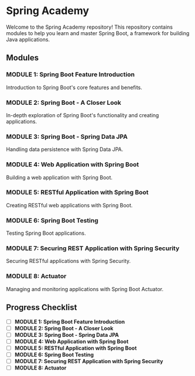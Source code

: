 # Spring Academy

Welcome to the Spring Academy repository! This repository contains modules to help you learn and master Spring Boot, a framework for building Java applications.

## Modules

### MODULE 1: Spring Boot Feature Introduction
Introduction to Spring Boot's core features and benefits.

### MODULE 2: Spring Boot - A Closer Look
In-depth exploration of Spring Boot's functionality and creating applications.

### MODULE 3: Spring Boot - Spring Data JPA
Handling data persistence with Spring Data JPA.

### MODULE 4: Web Application with Spring Boot
Building a web application with Spring Boot.

### MODULE 5: RESTful Application with Spring Boot
Creating RESTful web applications with Spring Boot.

### MODULE 6: Spring Boot Testing
Testing Spring Boot applications.

### MODULE 7: Securing REST Application with Spring Security
Securing RESTful applications with Spring Security.

### MODULE 8: Actuator
Managing and monitoring applications with Spring Boot Actuator.

## Progress Checklist

- [ ] **MODULE 1: Spring Boot Feature Introduction**
- [ ] **MODULE 2: Spring Boot - A Closer Look**
- [ ] **MODULE 3: Spring Boot - Spring Data JPA**
- [ ] **MODULE 4: Web Application with Spring Boot**
- [ ] **MODULE 5: RESTful Application with Spring Boot**
- [ ] **MODULE 6: Spring Boot Testing**
- [ ] **MODULE 7: Securing REST Application with Spring Security**
- [ ] **MODULE 8: Actuator**